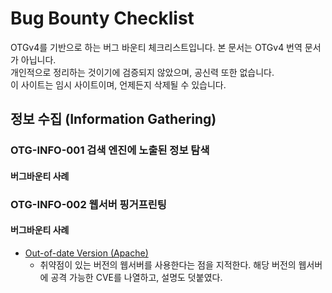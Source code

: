 # Bug Bounty Checklist

OTGv4를 기반으로 하는 버그 바운티 체크리스트입니다. 본 문서는 OTGv4 번역 문서가 아닙니다.<br>
개인적으로 정리하는 것이기에 검증되지 않았으며, 공신력 또한 없습니다. <br>
이 사이트는 임시 사이트이며, 언제든지 삭제될 수 있습니다. 

## 정보 수집 (Information Gathering)

### OTG-INFO-001 검색 엔진에 노출된 정보 탐색

#### 버그바운티 사례 

### OTG-INFO-002 웹서버 핑거프린팅

#### 버그바운티 사례
* [Out-of-date Version (Apache)](https://hackerone.com/reports/184877)
    * 취약점이 있는 버전의 웹서버를 사용한다는 점을 지적한다. 해당 버전의 웹서버에 공격 가능한 CVE를 나열하고, 설명도 덧붙였다. 